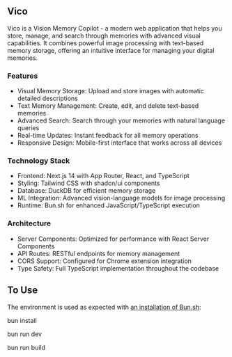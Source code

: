 ## Vico
Vico is a Vision Memory Copilot - a modern web application that helps you store, manage, and search through memories with advanced visual capabilities. It combines powerful image processing with text-based memory storage, offering an intuitive interface for managing your digital memories.

### Features
- Visual Memory Storage: Upload and store images with automatic detailed descriptions
- Text Memory Management: Create, edit, and delete text-based memories
- Advanced Search: Search through your memories with natural language queries
- Real-time Updates: Instant feedback for all memory operations
- Responsive Design: Mobile-first interface that works across all devices

### Technology Stack
- Frontend: Next.js 14 with App Router, React, and TypeScript
- Styling: Tailwind CSS with shadcn/ui components
- Database: DuckDB for efficient memory storage
- ML Integration: Advanced vision-language models for image processing
- Runtime: Bun.sh for enhanced JavaScript/TypeScript execution

### Architecture
- Server Components: Optimized for performance with React Server Components
- API Routes: RESTful endpoints for memory management
- CORS Support: Configured for Chrome extension integration
- Type Safety: Full TypeScript implementation throughout the codebase

## To Use
The environment is used as expected with [an installation of Bun.sh](https://bun.sh/docs/installation):

bun install

bun run dev

bun run build